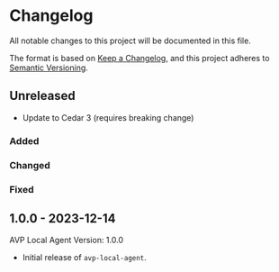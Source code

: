 # Changelog

All notable changes to this project will be documented in this file.

The format is based on [Keep a Changelog](https://keepachangelog.com/en/1.0.0/),
and this project adheres to [Semantic Versioning](https://semver.org/spec/v2.0.0.html).

## Unreleased
- Update to Cedar 3 (requires breaking change)

### Added

### Changed

### Fixed

## 1.0.0 - 2023-12-14
AVP Local Agent Version: 1.0.0
- Initial release of `avp-local-agent`.
